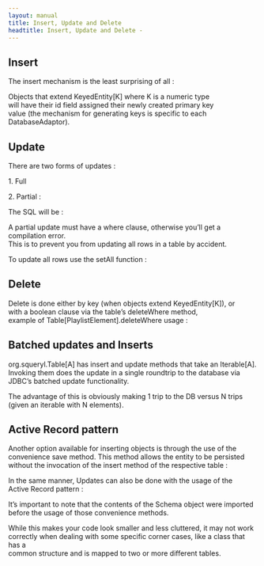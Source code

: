 ```yaml
---
layout: manual
title: Insert, Update and Delete
headtitle: Insert, Update and Delete - 
---
```


Insert
------

The insert mechanism is the least surprising of all :

<script type="syntaxhighlighter" class="brush: scala">

<![CDATA[

val herbyHancock =  
artists.insert(new Artist("Herby Hancock"))

val ponchoSanchez =  
artists.insert(new Artist("Poncho Sanchez"))

val theMeters =  
artists.insert(new Artist("The Meters"))  
]]>

</script>

Objects that extend KeyedEntity\[K\] where K is a numeric type  
will have their id field assigned their newly created primary key  
value (the mechanism for generating keys is specific to each
DatabaseAdaptor).

Update
------

There are two forms of updates :

1\. Full

<script type="syntaxhighlighter" class="brush: scala">

<![CDATA[

watermelonMan.title = “The Watermelon Man”  
watermelonMan.year = watermelonMan.year + 1  
songs.update(watermelonMan)  
]]>

</script>

2\. Partial :

<script type="syntaxhighlighter" class="brush: scala">

<![CDATA[

update(songs)(s =>  
where(s.title === "Watermelon Man")  
set(s.title := "The Watermelon Man",  
s.year := s.year.~ + 1)  
)  
]]>

</script>

The SQL will be :

<script type="syntaxhighlighter" class="brush: sql">

<![CDATA[  
update Song set  
title = ?,  
year = (year + ?)  
Where  
(title = ?)  
]]>

</script>

A partial update must have a where clause, otherwise you’ll get a
compilation error.  
This is to prevent you from updating all rows in a table by accident.

To update all rows use the setAll function :

<script type="syntaxhighlighter" class="brush: scala">

<![CDATA[  
update(songs)(s => setAll(s.year := s.year.~ + 1))  
]]>

</script>

Delete
------

Delete is done either by key (when objects extend KeyedEntity\[K\]),
or  
with a boolean clause via the table’s deleteWhere method,  
example of Table\[PlaylistElement\].deleteWhere usage :

<script type="syntaxhighlighter" class="brush: sql">

<![CDATA[

def removeSong(song: Song) =  
playlistElements.deleteWhere(ple => ple.songId === song.id)

def removeSongOfArtist(artist: Artist) =  
playlistElements.deleteWhere(ple =>  
(ple.playlistId === id) and  
(ple.songId in from(songsOf(artist.id))(s => select(s.id)))  
)

]]>

</script>

Batched updates and Inserts
---------------------------

org.squeryl.Table\[A\] has insert and update methods that take an
Iterable\[A\]. Invoking them does the update in a single roundtrip to
the database via JDBC’s batched update functionality.

The advantage of this is obviously making 1 trip to the DB versus N
trips (given an iterable with N elements).

<script type="syntaxhighlighter" class="brush: scala">

<![CDATA[

addresses.insert(List(  
new Address("St-Dominique",14, None,None,None),  
new Address("St-Urbain",23, None,None,None),  
new Address("Sherbrooke",1123, None,Some(454),Some("B"))  
))

addresses.insert(List(  
new Address("Van Horne",14, None,None,None)  
))

val q = addresses.where(a => a.streetName in streetNames)

assertEquals(4, q.Count : Long, "batched update test failed")

// The update here is one in a single DB trip :

addresses.update(q.map(a =>{a.streetName += "Z"; a}))

val updatedStreetNames = List("Van HorneZ", "SherbrookeZ", "St-UrbainZ",
"St-DominiqueZ")

val updatedQ = addresses.where(a => a.streetName in updatedStreetNames)

]]>

</script>

Active Record pattern
---------------------

Another option available for inserting objects is through the use of
the  
convenience save method. This method allows the entity to be persisted  
without the invocation of the insert method of the respective table :

<script type="syntaxhighlighter" class="brush: scala">

<![CDATA[

import MusicDb._

new Artist("Herby Hancock").save  
]]>

</script>

In the same manner, Updates can also be done with the usage of the  
Active Record pattern :

<script type="syntaxhighlighter" class="brush: scala">

<![CDATA[

import MusicDb._

watermelonMan.title = "The Watermelon Man"  
watermelonMan.year = watermelonMan.year + 1  
watermelonMan.update  
]]>

</script>

It’s important to note that the contents of the Schema object were
imported  
before the usage of those convenience methods.

While this makes your code look smaller and less cluttered, it may not
work  
correctly when dealing with some specific corner cases, like a class
that has a  
common structure and is mapped to two or more different tables.
